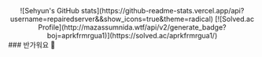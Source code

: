 <div align="center">
![Sehyun's GitHub stats](https://github-readme-stats.vercel.app/api?username=repairedserver&&show_icons=true&theme=radical)
[![Solved.ac Profile](http://mazassumnida.wtf/api/v2/generate_badge?boj=aprkfrmrgua1)](https://solved.ac/aprkfrmrgua1/)
</div>
### 반가워요 👋
